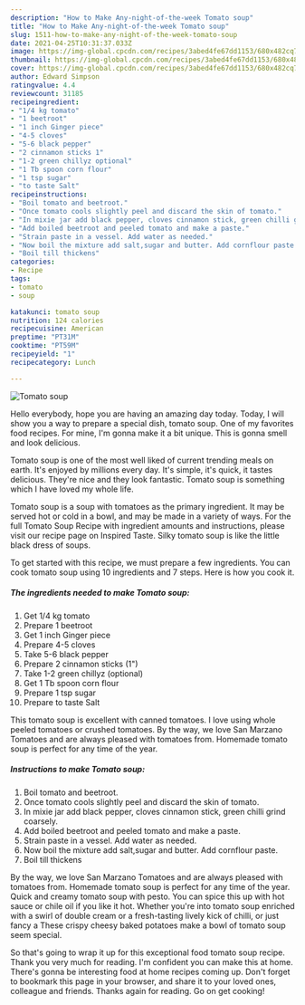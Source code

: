 ```yaml
---
description: "How to Make Any-night-of-the-week Tomato soup"
title: "How to Make Any-night-of-the-week Tomato soup"
slug: 1511-how-to-make-any-night-of-the-week-tomato-soup
date: 2021-04-25T10:31:37.033Z
image: https://img-global.cpcdn.com/recipes/3abed4fe67dd1153/680x482cq70/tomato-soup-recipe-main-photo.jpg
thumbnail: https://img-global.cpcdn.com/recipes/3abed4fe67dd1153/680x482cq70/tomato-soup-recipe-main-photo.jpg
cover: https://img-global.cpcdn.com/recipes/3abed4fe67dd1153/680x482cq70/tomato-soup-recipe-main-photo.jpg
author: Edward Simpson
ratingvalue: 4.4
reviewcount: 31185
recipeingredient:
- "1/4 kg tomato"
- "1 beetroot"
- "1 inch Ginger piece"
- "4-5 cloves"
- "5-6 black pepper"
- "2 cinnamon sticks 1"
- "1-2 green chillyz optional"
- "1 Tb spoon corn flour"
- "1 tsp sugar"
- "to taste Salt"
recipeinstructions:
- "Boil tomato and beetroot."
- "Once tomato cools slightly peel and discard the skin of tomato."
- "In mixie jar add black pepper, cloves cinnamon stick, green chilli grind coarsely."
- "Add boiled beetroot and peeled tomato and make a paste."
- "Strain paste in a vessel. Add water as needed."
- "Now boil the mixture add salt,sugar and butter. Add cornflour paste."
- "Boil till thickens"
categories:
- Recipe
tags:
- tomato
- soup

katakunci: tomato soup 
nutrition: 124 calories
recipecuisine: American
preptime: "PT31M"
cooktime: "PT59M"
recipeyield: "1"
recipecategory: Lunch

---
```



![Tomato soup](https://img-global.cpcdn.com/recipes/3abed4fe67dd1153/680x482cq70/tomato-soup-recipe-main-photo.jpg)

Hello everybody, hope you are having an amazing day today. Today, I will show you a way to prepare a special dish, tomato soup. One of my favorites food recipes. For mine, I'm gonna make it a bit unique. This is gonna smell and look delicious.

Tomato soup is one of the most well liked of current trending meals on earth. It's enjoyed by millions every day. It's simple, it's quick, it tastes delicious. They're nice and they look fantastic. Tomato soup is something which I have loved my whole life.

Tomato soup is a soup with tomatoes as the primary ingredient. It may be served hot or cold in a bowl, and may be made in a variety of ways. For the full Tomato Soup Recipe with ingredient amounts and instructions, please visit our recipe page on Inspired Taste. Silky tomato soup is like the little black dress of soups.


To get started with this recipe, we must prepare a few ingredients. You can cook tomato soup using 10 ingredients and 7 steps. Here is how you cook it.

<!--inarticleads1-->

##### The ingredients needed to make Tomato soup:

1. Get 1/4 kg tomato
1. Prepare 1 beetroot
1. Get 1 inch Ginger piece
1. Prepare 4-5 cloves
1. Take 5-6 black pepper
1. Prepare 2 cinnamon sticks (1&#34;)
1. Take 1-2 green chillyz (optional)
1. Get 1 Tb spoon corn flour
1. Prepare 1 tsp sugar
1. Prepare to taste Salt


This tomato soup is excellent with canned tomatoes. I love using whole peeled tomatoes or crushed tomatoes. By the way, we love San Marzano Tomatoes and are always pleased with tomatoes from. Homemade tomato soup is perfect for any time of the year. 

<!--inarticleads2-->

##### Instructions to make Tomato soup:

1. Boil tomato and beetroot.
1. Once tomato cools slightly peel and discard the skin of tomato.
1. In mixie jar add black pepper, cloves cinnamon stick, green chilli grind coarsely.
1. Add boiled beetroot and peeled tomato and make a paste.
1. Strain paste in a vessel. Add water as needed.
1. Now boil the mixture add salt,sugar and butter. Add cornflour paste.
1. Boil till thickens


By the way, we love San Marzano Tomatoes and are always pleased with tomatoes from. Homemade tomato soup is perfect for any time of the year. Quick and creamy tomato soup with pesto. You can spice this up with hot sauce or chile oil if you like it hot. Whether you&#39;re into tomato soup enriched with a swirl of double cream or a fresh-tasting lively kick of chilli, or just fancy a These crispy cheesy baked potatoes make a bowl of tomato soup seem special. 

So that's going to wrap it up for this exceptional food tomato soup recipe. Thank you very much for reading. I'm confident you can make this at home. There's gonna be interesting food at home recipes coming up. Don't forget to bookmark this page in your browser, and share it to your loved ones, colleague and friends. Thanks again for reading. Go on get cooking!

